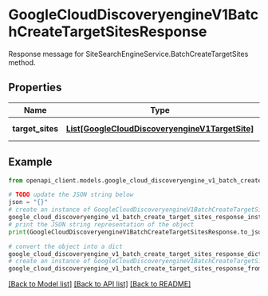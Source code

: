# GoogleCloudDiscoveryengineV1BatchCreateTargetSitesResponse

Response message for SiteSearchEngineService.BatchCreateTargetSites method.

## Properties

Name | Type | Description | Notes
------------ | ------------- | ------------- | -------------
**target_sites** | [**List[GoogleCloudDiscoveryengineV1TargetSite]**](GoogleCloudDiscoveryengineV1TargetSite.md) | TargetSites created. | [optional] 

## Example

```python
from openapi_client.models.google_cloud_discoveryengine_v1_batch_create_target_sites_response import GoogleCloudDiscoveryengineV1BatchCreateTargetSitesResponse

# TODO update the JSON string below
json = "{}"
# create an instance of GoogleCloudDiscoveryengineV1BatchCreateTargetSitesResponse from a JSON string
google_cloud_discoveryengine_v1_batch_create_target_sites_response_instance = GoogleCloudDiscoveryengineV1BatchCreateTargetSitesResponse.from_json(json)
# print the JSON string representation of the object
print(GoogleCloudDiscoveryengineV1BatchCreateTargetSitesResponse.to_json())

# convert the object into a dict
google_cloud_discoveryengine_v1_batch_create_target_sites_response_dict = google_cloud_discoveryengine_v1_batch_create_target_sites_response_instance.to_dict()
# create an instance of GoogleCloudDiscoveryengineV1BatchCreateTargetSitesResponse from a dict
google_cloud_discoveryengine_v1_batch_create_target_sites_response_from_dict = GoogleCloudDiscoveryengineV1BatchCreateTargetSitesResponse.from_dict(google_cloud_discoveryengine_v1_batch_create_target_sites_response_dict)
```
[[Back to Model list]](../README.md#documentation-for-models) [[Back to API list]](../README.md#documentation-for-api-endpoints) [[Back to README]](../README.md)


